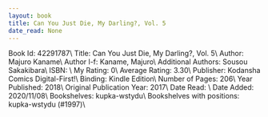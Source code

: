 ```yaml
---
layout: book
title: Can You Just Die, My Darling?, Vol. 5
date_read: None
---
```


Book Id: 42291787\ 
Title: Can You Just Die, My Darling?, Vol. 5\ 
Author: Majuro Kaname\ 
Author l-f: Kaname, Majuro\ 
Additional Authors: Sousou Sakakibara\ 
ISBN: \ 
My Rating: 0\ 
Average Rating: 3.30\ 
Publisher: Kodansha Comics Digital-First!\ 
Binding: Kindle Edition\ 
Number of Pages: 206\ 
Year Published: 2018\ 
Original Publication Year: 2017\ 
Date Read: \ 
Date Added: 2020/11/08\ 
Bookshelves: kupka-wstydu\ 
Bookshelves with positions: kupka-wstydu (#1997)\ 

